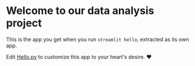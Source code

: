 # Welcome to our data analysis project 

This is the app you get when you run `streamlit hello`, extracted as its own app.

Edit [Hello.py](./Hello.py) to customize this app to your heart's desire. ❤️


